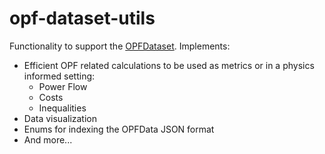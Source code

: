 # opf-dataset-utils

Functionality to support the [OPFDataset](https://pytorch-geometric.readthedocs.io/en/latest/generated/torch_geometric.datasets.OPFDataset.html#torch_geometric.datasets.OPFDataset).
Implements:

* Efficient OPF related calculations to be used as metrics or in a physics informed setting:
    * Power Flow
    * Costs
    * Inequalities
* Data visualization
* Enums for indexing the OPFData JSON format
* And more...